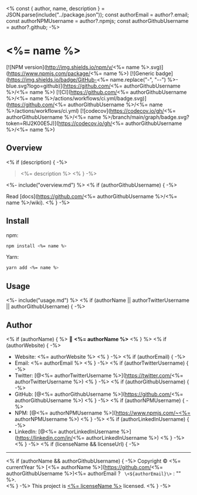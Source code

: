 <% const { author, name, description } = JSON.parse(include("../package.json"));
  const authorEmail = author?.email;
  const authorNPMUsername = author?.npmjs;
  const authorGithubUsername = author?.github;
-%>
# <%= name %>
[![NPM version](http://img.shields.io/npm/v/<%= name %>.svg)](https://www.npmjs.com/package/<%= name %>)
[![Generic badge](https://img.shields.io/badge/GitHub-<%= name.replace("-", "--") %>-blue.svg?logo=github)](https://github.com/<%= authorGithubUsername %>/<%= name %>)
[![CI](https://github.com/<%= authorGithubUsername %>/<%= name %>/actions/workflows/ci.yml/badge.svg)](https://github.com/<%= authorGithubUsername %>/<%= name %>/actions/workflows/ci.yml)
[![codecov](https://codecov.io/gh/<%= authorGithubUsername %>/<%= name %>/branch/main/graph/badge.svg?token=RIJ2K00E5J)](https://codecov.io/gh/<%= authorGithubUsername %>/<%= name %>)

## Overview
<% if (description) { -%>
> <%= description %>
<% } -%>

<%- include("overview.md") %>
<% if (authorGithubUsername) { -%>

Read [docs](https://github.com/<%= authorGithubUsername %>/<%= name %>/wiki).
<% } -%>

## Install
npm:
```sh
npm install <%= name %>
```
Yarn:

```sh
yarn add <%= name %>
```
## Usage
<%- include("usage.md") %>
<% if (authorName || authorTwitterUsername || authorGithubUsername) { -%>
## Author
<% if (authorName) { %>
👤 **<%= authorName %>**
<% } %>
<% if (authorWebsite) { -%>
* Website: <%= authorWebsite %>
<% } -%>
<% if (authorEmail) { -%>
* Email: <%= authorEmail %>
<% } -%>
<% if (authorTwitterUsername) { -%>
* Twitter: [@<%= authorTwitterUsername %>](https://twitter.com/<%= authorTwitterUsername %>)
<% } -%>
<% if (authorGithubUsername) { -%>
* GitHub: [@<%= authorGithubUsername %>](https://github.com/<%= authorGithubUsername %>)
<% } -%>
<% if (authorNPMUsername) { -%>
* NPM: [@<%= authorNPMUsername %>](https://www.npmjs.com/~<%= authorNPMUsername %>)
<% } -%>
<% if (authorLinkedInUsername) { -%>
* LinkedIn: [@<%= authorLinkedInUsername %>](https://linkedin.com/in/<%= authorLinkedInUsername %>)
<% } -%>
<% } -%>
<% if (licenseName && licenseUrl) { -%>
---
<% if (authorName && authorGithubUsername) { -%>
Copyright © <%= currentYear %> [<%= authorName %>](https://github.com/<%= authorGithubUsername %>)<%= authorEmail ? ` \<${authorEmail}\>` : "" %>.<br />
<% } -%>
This project is [<%= licenseName %>](<%= licenseUrl %>) licensed.
<% } -%>

